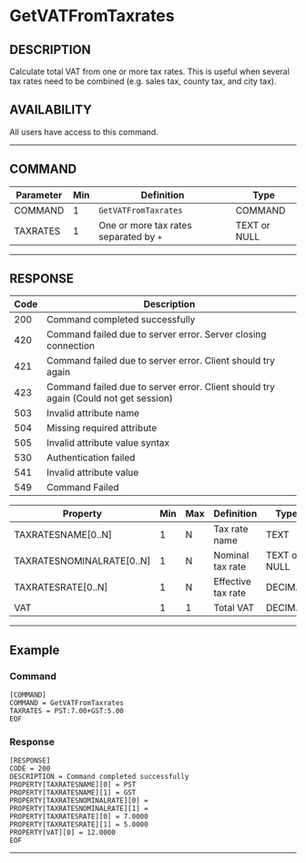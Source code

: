 # GetVATFromTaxrates

## DESCRIPTION
Calculate total VAT from one or more tax rates. This is useful when several tax rates need to be combined (e.g. sales tax, county tax, and city tax).

## AVAILABILITY
All users have access to this command.

----
## COMMAND

Parameter | Min | Definition | Type
---- | ---- | ---- | ----
COMMAND | 1 | `GetVATFromTaxrates` | COMMAND
TAXRATES | 1 | One or more tax rates separated by `+` | TEXT or NULL

----
## RESPONSE

Code | Description
---- | ----
200 | Command completed successfully
420 | Command failed due to server error. Server closing connection
421 | Command failed due to server error. Client should try again
423 | Command failed due to server error. Client should try again (Could not get session)
503 | Invalid attribute name
504 | Missing required attribute
505 | Invalid attribute value syntax
530 | Authentication failed
541 | Invalid attribute value
549 | Command Failed

Property | Min | Max | Definition | Type
---- | ---- | ---- | ---- | ----
TAXRATESNAME[0..N] | 1 | N | Tax rate name | TEXT
TAXRATESNOMINALRATE[0..N] | 1 | N | Nominal tax rate | TEXT or NULL
TAXRATESRATE[0..N] | 1 | N | Effective tax rate | DECIMAL
VAT | 1 | 1 | Total VAT | DECIMAL

----
## Example

### Command

```
[COMMAND]
COMMAND = GetVATFromTaxrates
TAXRATES = PST:7.00+GST:5.00
EOF
```
### Response

```
[RESPONSE]
CODE = 200
DESCRIPTION = Command completed successfully
PROPERTY[TAXRATESNAME][0] = PST
PROPERTY[TAXRATESNAME][1] = GST
PROPERTY[TAXRATESNOMINALRATE][0] =
PROPERTY[TAXRATESNOMINALRATE][1] =
PROPERTY[TAXRATESRATE][0] = 7.0000
PROPERTY[TAXRATESRATE][1] = 5.0000
PROPERTY[VAT][0] = 12.0000
EOF
```

----


